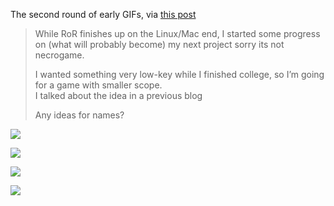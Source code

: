 The second round of early GIFs, via [this post](https://hopoo.tumblr.com/post/99372878709/while-ror-finishes-up-on-the-linuxmac-end-i)

> While RoR finishes up on the Linux/Mac end, I started some progress on (what will probably become) my next project sorry its not necrogame.
>
> I wanted something very low-key while I finished college, so I’m going for a game with smaller scope. <br>I talked about the idea in a previous blog
>
> Any ideas for names?

<!-- ![](@/assets/images/resources/early-2/early-b-1.gif) -->
![](https://files.codemuffin.com/deadbolt/cdn/assets/images/resources/early-2/early-b-1.gif)
<!-- ![](@/assets/images/resources/early-2/early-b-2.gif) -->
![](https://files.codemuffin.com/deadbolt/cdn/assets/images/resources/early-2/early-b-2.gif)
<!-- ![](@/assets/images/resources/early-2/early-b-3.gif) -->
![](https://files.codemuffin.com/deadbolt/cdn/assets/images/resources/early-2/early-b-3.gif)
<!-- ![](@/assets/images/resources/early-2/early-b-4.gif) -->
![](https://files.codemuffin.com/deadbolt/cdn/assets/images/resources/early-2/early-b-4.gif)
